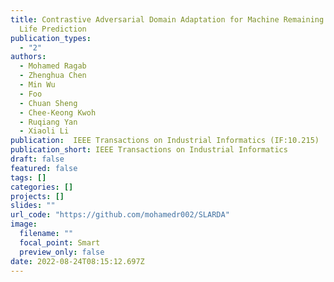 ```yaml
---
title: Contrastive Adversarial Domain Adaptation for Machine Remaining Useful
  Life Prediction
publication_types:
  - "2"
authors:
  - Mohamed Ragab
  - Zhenghua Chen
  - Min Wu
  - Foo
  - Chuan Sheng
  - Chee-Keong Kwoh
  - Ruqiang Yan
  - Xiaoli Li
publication:  IEEE Transactions on Industrial Informatics (IF:10.215)
publication_short: IEEE Transactions on Industrial Informatics
draft: false
featured: false
tags: []
categories: []
projects: []
slides: ""
url_code: "https://github.com/mohamedr002/SLARDA"
image:
  filename: ""
  focal_point: Smart
  preview_only: false
date: 2022-08-24T08:15:12.697Z
---
```

